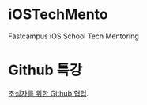# iOSTechMento
Fastcampus iOS School Tech Mentoring 


# Github 특강 
[초심자를 위한 Github 협업](http://www.realhanbit.co.kr/books/125).
